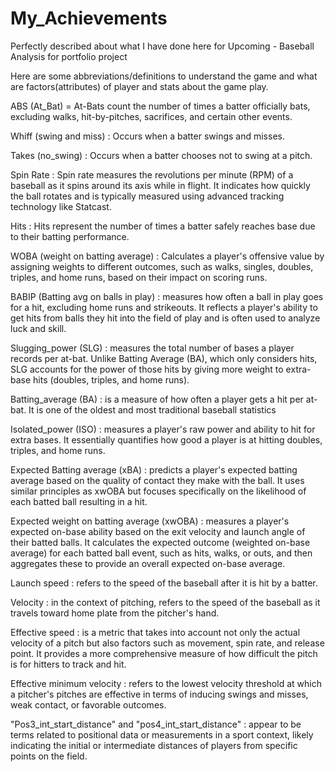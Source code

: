 # My_Achievements
Perfectly described about what I have done here for Upcoming - Baseball Analysis for portfolio project

Here are some abbreviations/definitions to understand the game and what are factors(attributes) of player and stats about the game play.

ABS (At_Bat) = At-Bats count the number of times a batter officially bats, excluding walks, hit-by-pitches, sacrifices, and certain other events.

Whiff (swing and miss) : Occurs when a batter swings and misses.

Takes (no_swing) : Occurs when a batter chooses not to swing at a pitch.

Spin Rate : Spin rate measures the revolutions per minute (RPM) of a baseball as it spins around its axis while in flight. It indicates how quickly the ball rotates and is typically measured using advanced tracking technology like Statcast.

Hits :  Hits represent the number of times a batter safely reaches base due to their batting performance.

WOBA (weight on batting average) : Calculates a player's offensive value by assigning weights to different outcomes, such as walks, singles, doubles, triples, and home runs, based on their impact on scoring runs.

BABIP (Batting avg on balls in play) : measures how often a ball in play goes for a hit, excluding home runs and strikeouts. It reflects a player's ability to get hits from balls they hit into the field of play and is often used to analyze luck and skill.

Slugging_power (SLG) : measures the total number of bases a player records per at-bat. Unlike Batting Average (BA), which only considers hits, SLG accounts for the power of those hits by giving more weight to extra-base hits (doubles, triples, and home runs).

Batting_average (BA) : is a measure of how often a player gets a hit per at-bat. It is one of the oldest and most traditional baseball statistics

Isolated_power (ISO) : measures a player's raw power and ability to hit for extra bases. It essentially quantifies how good a player is at hitting doubles, triples, and home runs.

Expected Batting average (xBA) : predicts a player's expected batting average based on the quality of contact they make with the ball. It uses similar principles as xwOBA but focuses specifically on the likelihood of each batted ball resulting in a hit.

Expected weight on batting average (xwOBA) : measures a player's expected on-base ability based on the exit velocity and launch angle of their batted balls. It calculates the expected outcome (weighted on-base average) for each batted ball event, such as hits, walks, or outs, and then aggregates these to provide an overall expected on-base average.

Launch speed : refers to the speed of the baseball after it is hit by a batter.

Velocity : in the context of pitching, refers to the speed of the baseball as it travels toward home plate from the pitcher's hand.

Effective speed : is a metric that takes into account not only the actual velocity of a pitch but also factors such as movement, spin rate, and release point. It provides a more comprehensive measure of how difficult the pitch is for hitters to track and hit.

Effective minimum velocity : refers to the lowest velocity threshold at which a pitcher's pitches are effective in terms of inducing swings and misses, weak contact, or favorable outcomes.

"Pos3_int_start_distance" and "pos4_int_start_distance" : appear to be terms related to positional data or measurements in a sport context, likely indicating the initial or intermediate distances of players from specific points on the field.
